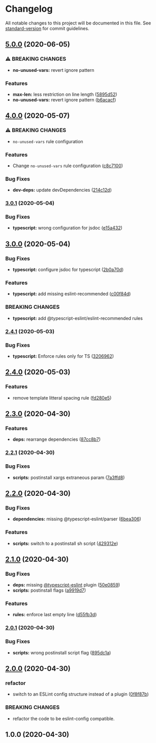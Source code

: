 # Changelog

All notable changes to this project will be documented in this file. See [standard-version](https://github.com/conventional-changelog/standard-version) for commit guidelines.

## [5.0.0](https://github.com/materya/eslint-config/compare/v4.0.0...v5.0.0) (2020-06-05)


### ⚠ BREAKING CHANGES

* **no-unused-vars:** revert ignore pattern

### Features

* **max-len:** less restriction on line length ([5895d52](https://github.com/materya/eslint-config/commit/5895d5244aaf03018be804b79f3309a5a4ed6218))
* **no-unused-vars:** revert ignore pattern ([b6acacf](https://github.com/materya/eslint-config/commit/b6acacf295456ca2549e53a07376d6fc80e0c071))

## [4.0.0](https://github.com/materya/eslint-config/compare/v3.0.1...v4.0.0) (2020-05-07)


### ⚠ BREAKING CHANGES

* `no-unused-vars` rule configuration

### Features

* Change `no-unused-vars` rule configuration ([c8c7100](https://github.com/materya/eslint-config/commit/c8c7100b0ad979506d1d88e76b0cf310f0cf1057))


### Bug Fixes

* **dev-deps:** update devDependencies ([214c12d](https://github.com/materya/eslint-config/commit/214c12d051eef8194e31764362bb5ae01514107c))

### [3.0.1](https://github.com/materya/eslint-config/compare/v3.0.0...v3.0.1) (2020-05-04)


### Bug Fixes

* **typescript:** wrong configuration for jsdoc ([e15a432](https://github.com/materya/eslint-config/commit/e15a432))



## [3.0.0](https://github.com/materya/eslint-config/compare/v2.4.1...v3.0.0) (2020-05-04)


### Bug Fixes

* **typescript:** configure jsdoc for typescript ([2b0a70d](https://github.com/materya/eslint-config/commit/2b0a70d))


### Features

* **typescript:** add missing eslint-recommended ([c00f84d](https://github.com/materya/eslint-config/commit/c00f84d))


### BREAKING CHANGES

* **typescript:** add @typescript-eslint/eslint-recommended rules



### [2.4.1](https://github.com/materya/eslint-config/compare/v2.4.0...v2.4.1) (2020-05-03)


### Bug Fixes

* **typescript:** Enforce rules only for TS ([3206962](https://github.com/materya/eslint-config/commit/3206962))



## [2.4.0](https://github.com/materya/eslint-config/compare/v2.3.0...v2.4.0) (2020-05-03)


### Features

* remove template litteral spacing rule ([fd280e5](https://github.com/materya/eslint-config/commit/fd280e5))



## [2.3.0](https://github.com/materya/eslint-config/compare/v2.2.1...v2.3.0) (2020-04-30)


### Features

* **deps:** rearrange dependencies ([87cc8b7](https://github.com/materya/eslint-config/commit/87cc8b7))



### [2.2.1](https://github.com/materya/eslint-config/compare/v2.2.0...v2.2.1) (2020-04-30)


### Bug Fixes

* **scripts:** postinstall xargs extraneous param ([7a3ffd8](https://github.com/materya/eslint-config/commit/7a3ffd8))



## [2.2.0](https://github.com/materya/eslint-config/compare/v2.1.0...v2.2.0) (2020-04-30)


### Bug Fixes

* **dependencies:** missing @typescript-eslint/parser ([6bea306](https://github.com/materya/eslint-config/commit/6bea306))


### Features

* **scripts:** switch to a postinstall sh script ([429312e](https://github.com/materya/eslint-config/commit/429312e))



## [2.1.0](https://github.com/materya/eslint-config/compare/v2.0.1...v2.1.0) (2020-04-30)


### Bug Fixes

* **deps:** missing [@typescript-eslint](https://github.com/typescript-eslint) plugin ([50e0859](https://github.com/materya/eslint-config/commit/50e0859))
* **scripts:** postinstall flags ([a9919d7](https://github.com/materya/eslint-config/commit/a9919d7))


### Features

* **rules:** enforce last empty line ([d55fb3d](https://github.com/materya/eslint-config/commit/d55fb3d))



### [2.0.1](https://github.com/materya/eslint-config/compare/v2.0.0...v2.0.1) (2020-04-30)


### Bug Fixes

* **scripts:** wrong postinstall script flag ([895dc1a](https://github.com/materya/eslint-config/commit/895dc1a))



## [2.0.0](https://github.com/materya/eslint-config/compare/v1.0.0...v2.0.0) (2020-04-30)


### refactor

* switch to an ESLint config structure instead of a plugin ([0f8f87b](https://github.com/materya/eslint-config/commit/0f8f87b))


### BREAKING CHANGES

* refactor the code to be eslint-config compatible.



## 1.0.0 (2020-04-30)
